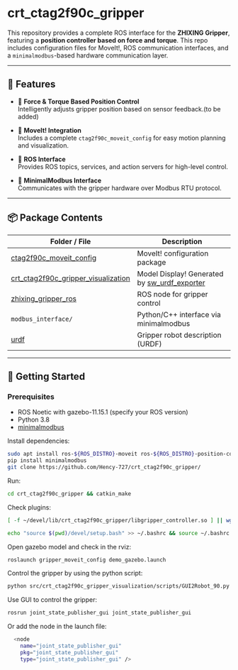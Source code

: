 <!--
 * @Author: HencyCHEN
 * @Date: 2025-05-15 01:27:03
 * @LastEditTime: 2025-05-15 02:25:30
 * @LastEditors: HencyCHEN
 * @Description: 
 * @FilePath: /crt_ctag2f90c_gripper/README.md
 * @Email: hengxiangchen428@gamil.com
 * 可以输入预定的版权声明、个性签名、空行等
-->
# crt_ctag2f90c_gripper

This repository provides a complete ROS interface for the **ZHIXING Gripper**, featuring a **position controller based on force and torque**. This repo includes configuration files for MoveIt!, ROS communication interfaces, and a `minimalmodbus`-based hardware communication layer.

---

## 🧩 Features

- 🔧 **Force & Torque Based Position Control**  
  Intelligently adjusts gripper position based on sensor feedback.(to be added)

- 🤖 **MoveIt! Integration**  
  Includes a complete `ctag2f90c_moveit_config` for easy motion planning and visualization.

- 🧠 **ROS Interface**  
  Provides ROS topics, services, and action servers for high-level control.

- 🔌 **MinimalModbus Interface**  
  Communicates with the gripper hardware over Modbus RTU protocol.

---

## 📦 Package Contents

| Folder / File           | Description                                 |
|-------------------------|---------------------------------------------|
| [ctag2f90c_moveit_config](https://github.com/Hency-727/crt_ctag2f90c_gripper/src/ctag2f90c_moveit_config)        | MoveIt! configuration package               |
| [crt_ctag2f90c_gripper_visualization](https://github.com/Hency-727/crt_ctag2f90c_gripper/src/crt_ctag2f90c_gripper_visualization)        | Model Display! Generated by [sw_urdf_exporter](https://wiki.ros.org/sw_urdf_exporter)              |
| [zhixing_gripper_ros](https://github.com/Hency-727/crt_ctag2f90c_gripper/src/crt_ctag2f90c_gripper_visualization/scripts/GUI2Robot_90.py)  | ROS node for gripper control                |
| `modbus_interface/`     | Python/C++ interface via minimalmodbus      |
| [urdf](https://github.com/Hency-727/crt_ctag2f90c_gripper/src/ctag2f90c_moveit_config/config/gazebo_full_model.urdf)                 | Gripper robot description (URDF)      |

---

## 🚀 Getting Started

### Prerequisites

- ROS Noetic with gazebo-11.15.1 (specify your ROS version)
- Python 3.8
- [minimalmodbus](https://github.com/pyhys/minimalmodbus)

Install dependencies:

```bash
sudo apt install ros-${ROS_DISTRO}-moveit ros-${ROS_DISTRO}-position-controllers ros-${ROS_DISTRO}-effort-controllers
pip install minimalmodbus
git clone https://github.com/Hency-727/crt_ctag2f90c_gripper/
```

Run:

```bash
cd crt_ctag2f90c_gripper && catkin_make
```

Check plugins: 
```bash
[ -f ~/devel/lib/crt_ctag2f90c_gripper/libgripper_controller.so ] || wget https://github.com/Hency-727/crt_ctag2f90c_gripper/raw/main/libgripper_controller.so
```

```bash
echo "source $(pwd)/devel/setup.bash" >> ~/.bashrc && source ~/.bashrc
```

Open gazebo model and check in the rviz:
```bash
roslaunch gripper_moveit_config demo_gazebo.launch 
```
Control the gripper by using the python script:
```bash
python src/crt_ctag2f90c_gripper_visualization/scripts/GUI2Robot_90.py
``` 
Use GUI to control the gripper:
```bash
rosrun joint_state_publisher_gui joint_state_publisher_gui
```
Or add the node in the launch file:
```bash
  <node
    name="joint_state_publisher_gui"
    pkg="joint_state_publisher_gui"
    type="joint_state_publisher_gui" />
```